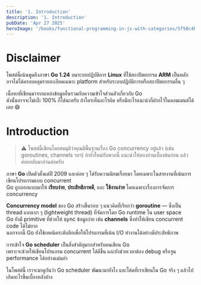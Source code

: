 ```yaml
---
title: '1. Introduction'
description: '1. Introduction'
pubDate: 'Apr 27 2025'
heroImage: '/books/functional-programming-in-js-with-categories/5f58c4b0-71d0-4983-87e0-8d30dbdf9e5e.jpg'
---
```


# Disclaimer

โพสต์นี้เน้นพูดถึงภาษา **Go 1.24** บนระบบปฏิบัติการ **Linux** ที่ใช้สถาปัตยกรรม **ARM** เป็นหลัก  
อาจไม่ได้ครอบคลุมรายละเอียดเฉพาะ platform สำหรับระบบปฏิบัติการหรือสถาปัตยกรรมอื่น ๆ

เนื้อหาที่เขียนมาจากแหล่งข้อมูลอื่นรวมกับความเข้าใจส่วนตัวเกี่ยวกับ Go  
ดังนั้นอาจจะไม่เป๊ะ 100% ก็ได้นะครับ ถ้าใครเห็นอะไรผิด หรือมีอะไรแนะนำก็ฝากไว้ในคอมเมนต์ได้เลย 😄

# Introduction

> ⚠️ โพสต์นี้เขียนโดยสมมุติว่าคุณมีพื้นฐานเรื่อง Go concurrency อยู่แล้ว (เช่น goroutines, channels ฯลฯ) ถ้ายังใหม่กับพวกนี้ แนะนำให้ลองอ่านเบื้องต้นก่อน แล้วค่อยกลับมาอ่านต่อครับ

ภาษา **Go** เปิดตัวตั้งแต่ปี 2009 และค่อย ๆ ได้รับความนิยมเรื่อยมา โดยเฉพาะในสายงานที่เน้นการเขียนโปรแกรมแบบ concurrent  
Go ถูกออกแบบมาให้ **เรียบง่าย**, **ประสิทธิภาพดี**, และ **ใช้งานง่าย** โดยเฉพาะเรื่องการจัดการ concurrency

**Concurrency model** ของ Go สร้างขึ้นรอบ ๆ แนวคิดที่เรียกว่า **goroutine** — ซึ่งเป็น thread แบบเบา ๆ (lightweight thread) ที่จัดการโดย Go runtime ใน user space  
Go ยังมี primitive ที่ช่วยให้ sync ข้อมูลง่าย เช่น **channels** ซึ่งทำให้เขียน concurrent code ได้ไม่ยาก  
นอกจากนี้ Go ยังใช้เทคนิคระดับลึกเพื่อให้โปรแกรมที่เน้น I/O ทำงานได้อย่างมีประสิทธิภาพ

การเข้าใจ **Go scheduler** เป็นสิ่งสำคัญมากสำหรับคนเขียน Go  
เพราะจะช่วยให้เขียนโปรแกรม concurrent ได้ดีขึ้น และยังช่วยเวลาต้อง debug หรือจูน performance ได้อย่างแม่นยำ

ในโพสต์นี้ เราจะมาดูกันว่า Go scheduler พัฒนามายังไง และโค้ดที่เราเขียนใน Go จริง ๆ แล้วไปเกิดอะไรขึ้นเบื้องหลังบ้าง

